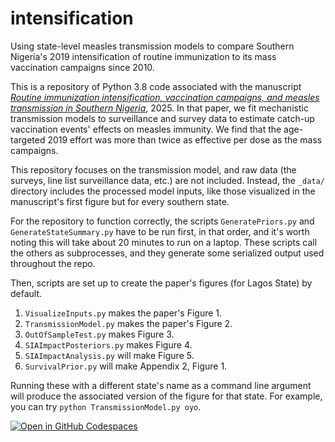 # intensification
Using state-level measles transmission models to compare Southern Nigeria's 2019 intensification of routine immunization to its mass vaccination campaigns since 2010.

This is a repository of Python 3.8 code associated with the manuscript [*Routine immunization
intensification, vaccination campaigns, and measles transmission in Southern Nigeria*](https://www.medrxiv.org/content/10.1101/2025.02.24.25322796v1), 2025. In that paper, we fit mechanistic transmission models to surveillance and survey data to estimate catch-up vaccination events' effects on measles immunity. We find that the age-targeted 2019 effort was more than twice as effective per dose as the mass campaigns.

This repository focuses on the transmission model, and raw data (the surveys, line list surveillance data, etc.) are not included. Instead, the `_data/` directory includes the processed model inputs, like those visualized in the manuscript's first figure but for every southern state.

For the repository to function correctly, the scripts `GeneratePriors.py` and `GenerateStateSummary.py` have to be run first, in that order, and it's worth noting this will take about 20 minutes to run on a laptop. These scripts call the others as subprocesses, and they generate some serialized output used throughout the repo.

Then, scripts are set up to create the paper's figures (for Lagos State) by default. 
1. `VisualizeInputs.py` makes the paper's Figure 1.
2. `TransmissionModel.py` makes the paper's Figure 2.
3. `OutOfSampleTest.py` makes Figure 3.
4. `SIAImpactPosteriors.py` makes Figure 4.
5. `SIAImpactAnalysis.py` will make Figure 5.
6. `SurvivalPrior.py` will make Appendix 2, Figure 1.

Running these with a different state's name as a command line argument will produce the associated version of the figure for that state. For example, you can try `python TransmissionModel.py oyo`. 

[![Open in GitHub Codespaces](https://github.com/codespaces/badge.svg)](https://codespaces.new/NThakkar-IDM/intensification)